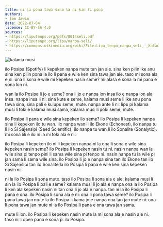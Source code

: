 ```yaml
---
title: ni li pona tawa sina la ni kin li pona
authors:
- lon Jawin
date: 2022-07-04
license: CC-BY-SA 4.0
sources:
- https://liputenpo.org/pdfs/0014seli.pdf
- https://liputenpo.org/lipu/nanpa-seli/
- https://commons.wikimedia.org/wiki/File:Lipu_tenpo_nanpa_seli_-_kalama_musi.png
---
```


![kalama musi](https://upload.wikimedia.org/wikipedia/commons/b/bb/Lipu_tenpo_nanpa_seli_-_kalama_musi.png)

ilo Posipa (Spotify) li kepeken nanpa mute tan jan ale. sina ken pilin ike anu sina ken pilin pona la ilo li pana e wile ken sina tawa jan ale. taso mi sona ala e ni: ona li sona e wile mi kepeken nasin seme? mi alasa e sona la mi pana e sona lon ni.

wan la ilo Posipa li jo e seme? ona li jo e nanpa lon insa ilo e nanpa lon ala insa. nanpa insa li ni: sina kute e seme, kalama musi seme li ike anu pona tawa sina, sina pali e kulupu seme, mute. nanpa ante li ni: lipu pi kalama musi li toki e kalama musi sama, kalama musi li poki seme, mute.

ilo Posipa li pana e wile sina kepeken ilo seme? ilo Posipa li kepeken nanpa sina li kepeken ilo tu wan. ilo nanpa wan li ilo Ekone (Echonest), ilo nanpa tu li ilo Si Sajensipi (Seed Scientific), ilo nanpa tu wan li ilo Sonalite (Sonalytic). mi sona lili e ilo ni la mi toki ala e ni.

ilo Posipa li kepeken ilo ni li kepeken nanpa ni la ona li sona e wile sina kepeken nasin seme? ilo Posipa li kepeken nasin tu ni. nasin nanpa wan la wile sina pi tenpo pini li sama wile sina pi tenpo ni. nasin nanpa tu la wile pi jan sama li sama wile sina. ilo Posipa li jo e nanpa sina tan ilo Ekone tan ilo Si Sajensipi tan ilo Sonalite la ilo Posipa li pana e wile ken sina kepeken nasin ni.

ni la ilo Posipa li sona mute. taso ilo Posipa li sona ala e ale. kalama musi li sin la ilo Posipa li pali e seme? kalama musi li jo ala e nanpa ona la ilo Posipa li ken ala kepeken nasin ni tan ona li jo ala e nanpa. tan ni la ilo Posipa li pana e ona. ilo Posipa li sona ala e ni: ona li pona tawa seme? ilo Posipa li pana tawa jan mute la ilo Posipa li kama jo e nanpa ona tan jan mute ni. ona li pona tawa jan mute ni la ilo Posipa li pana e ona tawa jan sama.

mute li lon. ilo Posipa li kepeken nasin mute la mi sona ala e nasin ale ni. taso ni li open pana e sona pi ilo Posipa.